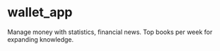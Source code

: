 # wallet_app

Manage money with statistics, financial news. Top books per week for expanding knowledge.
